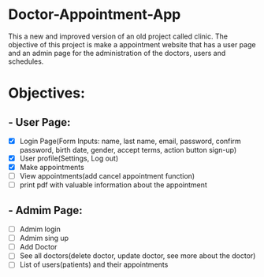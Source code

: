 # Doctor-Appointment-App
This a new and improved version of an old project called clinic. The objective of this project is make a appointment website that has a user page and an admin page for the administration of the doctors, users and schedules.

# Objectives:
## - User Page: 
- [x] Login Page(Form Inputs: name, last name, email, password, confirm password, birth date, gender, accept terms, action button sign-up)
- [x] User profile(Settings, Log out)
- [x] Make appointments 
- [ ] View appointments(add cancel appointment function)
- [ ] print pdf with valuable information about the appointment

## - Admim Page:
- [ ] Admim login
- [ ] Admim sing up
- [ ] Add Doctor
- [ ] See all doctors(delete doctor, update doctor, see more about the doctor)
- [ ] List of users(patients) and their appointments
